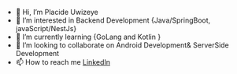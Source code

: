 - 👋 Hi, I’m Placide Uwizeye
- 👀 I’m interested in Backend Development {Java/SpringBoot, javaScript/NestJs}
- 🌱 I’m currently learning {GoLang and Kotlin } 
- 💞️ I’m looking to collaborate on Android Development& ServerSide Development
- 📫 How to reach me [ LinkedIn](https://www.linkedin.com/in/placide-hakizimana-06a04a217/)

<!---
Placideh/Placideh is a ✨ special ✨ repository because its `README.md` (this file) appears on your GitHub profile.
You can click the Preview link to take a look at your changes.
--->

